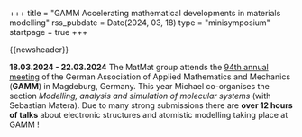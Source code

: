 +++
title       = "GAMM Accelerating mathematical developments in materials modelling"
rss_pubdate = Date(2024, 03, 18)
type        = "minisymposium"
startpage   = true
+++

{{newsheader}}

**18.03.2024 - 22.03.2024**
The MatMat group attends the [94th annual meeting](https://jahrestagung.gamm.org/annual-meeting-2024/94th-annual-meeting/)
of the German Association of Applied Mathematics and Mechanics (**GAMM**)
in Magdeburg, Germany.
This year Michael co-organises the section
*Modelling, analysis and simulation of molecular systems*
(with Sebastian Matera).
Due to many strong submissions there are **over 12 hours of talks**
about electronic structures and atomistic modelling taking place at GAMM !
<!--
As part of the session Cédric gives a talk
on *topic*.
-->


